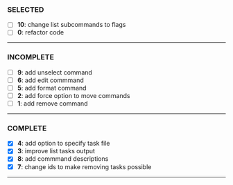 ### SELECTED

- [ ] **10**: change list subcommands to flags
- [ ] **0**: refactor code

---

### INCOMPLETE

- [ ] **9**: add unselect command
- [ ] **6**: add edit commmand
- [ ] **5**: add format command
- [ ] **2**: add force option to move commands
- [ ] **1**: add remove command

---

### COMPLETE

- [x] **4**: add option to specify task file
- [x] **3**: improve list tasks output
- [x] **8**: add commmand descriptions
- [x] **7**: change ids to make removing tasks possible

---
